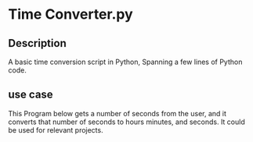 # Time Converter.py

## Description

A basic time conversion script in Python, Spanning a few lines of Python code.

## use case

This Program below gets a number of seconds from the user, and it converts that number of seconds to hours minutes, and seconds.
It could be used for relevant projects.